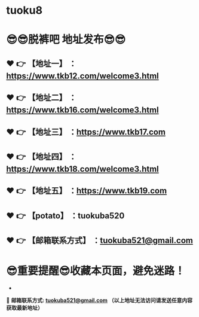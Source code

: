 # tuoku8
:sunglasses::sunglasses:脱裤吧 地址发布:sunglasses::sunglasses:
==
:heart: :point_right: 【地址一】 ：https://www.tkb12.com/welcome3.html
------
:heart: :point_right: 【地址二】 ：https://www.tkb16.com/welcome3.html
------
:heart: :point_right: 【地址三】 ：https://www.tkb17.com
------
:heart: :point_right: 【地址四】 ：https://www.tkb18.com/welcome3.html
------
:heart: :point_right: 【地址五】 ：https://www.tkb19.com
------
:heart: :point_right: 【potato】 ：tuokuba520
------
:heart: :point_right: 【邮箱联系方式】 ：tuokuba521@gmail.com
------
:sunglasses:重要提醒:sunglasses:收藏本页面，避免迷路！
==

-

:e-mail: __邮箱联系方式: tuokuba521@gmail.com （以上地址无法访问请发送任意内容获取最新地址）__
